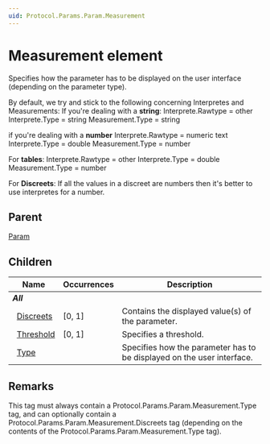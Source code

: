```yaml
---
uid: Protocol.Params.Param.Measurement
---
```


# Measurement element

Specifies how the parameter has to be displayed on the user interface (depending on the parameter type).

By default, we try and stick to the following concerning Interpretes and Measurements:
If you're dealing with a <b>string</b>:
Interprete.Rawtype = other
Interprete.Type = string
Measurement.Type = string

if you're dealing with a <b>number</b>
Interprete.Rawtype = numeric text
Interprete.Type = double
Measurement.Type = number 

For <b>tables</b>:
Interprete.Rawtype = other
Interprete.Type = double
Measurement.Type = number 

For <b>Discreets</b>:
If all the values in a discreet are numbers then it's better to use interpretes for a number. 

## Parent

[Param](xref:Protocol.Params.Param)

## Children

|Name|Occurrences|Description|
|--- |--- |--- |
|***All***|||
|&nbsp;&nbsp;[Discreets](xref:Protocol.Params.Param.Measurement.Discreets)|[0, 1]|Contains the displayed value(s) of the parameter.|
|&nbsp;&nbsp;[Threshold](xref:Protocol.Params.Param.Measurement.Threshold)|[0, 1]|Specifies a threshold.|
|&nbsp;&nbsp;[Type](xref:Protocol.Params.Param.Measurement.Type)||Specifies how the parameter has to be displayed on the user interface.|

## Remarks

This tag must always contain a Protocol.Params.Param.Measurement.Type tag, and can optionally contain a Protocol.Params.Param.Measurement.Discreets tag (depending on the contents of the Protocol.Params.Param.Measurement.Type tag).
